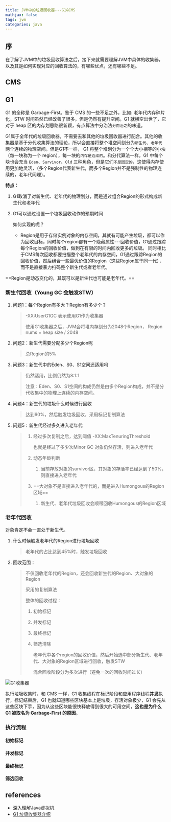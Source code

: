 ```yaml
---
title: JVM中的垃圾回收器---G1&CMS
mathjax: false
tags: jvm
categories: java
---
```


## 序

在了解了JVM中的垃圾回收算法之后，接下来就需要理解JVM中具体的收集器，以及其是如何实现对应的回收算法的，有哪些优点，还有哪些不足。



## CMS





## G1

G1 的全称是 Garbage-First。鉴于 CMS 的一些不足之外，比如: 老年代内存碎片化，STW 时间虽然已经改善了很多，但是仍然有提升空间。G1 就横空出世了，它对于 heap 区的内存划思路很新颖，有点算法中分治法`分而治之`的味道。

G1属于全年代的垃圾回收器，不需要去和其他的垃圾回收器进行配合。其他的收集器是基于分代收集算法的理论，所以会直接将整个堆空间划分为`新生代`、`老年代`两个连续的物理空间。但是G1不一样， G1 将整个堆划分为一个个大小相等的小块（每一块称为一个 region），每一块的`内存是连续的`。和分代算法一样，G1 中每个块也会充当 `Eden`、`Survivor`、`Old` 三种角色，但是它们`不是固定的`，这使得内存使用更加地灵活，（多个Region代表新生代，而多个Region并不是强制性的物理连续的，老年代同理）。

**特点：**

1. G1取消了对新生代、老年代的物理划分，而是通过组合Region的形式构成新生代和老年代

2. G1可以通过设置一个垃圾回收动作的预期时间

   如何实现的呢？

   - Region是用于存储实例对象的内存空间，其就有可能产生垃圾，都可以作为回收目标，同时每个region都有一个隐藏属性---回收价值，G1通过跟踪每个Region的回收价值，做到在有限的时间内回收更多的垃圾。  同时相比于CMS每次回收都要扫描整个老年代的内存空间，G1通过跟踪Region的回收价值，然后组合一些最优价值的Region（这些Region属于同一代），而不是直接暴力扫码整个新生代或者老年代。

==Region是动态变化的，其既可以是新生代也可能是老年代。==

### 新生代回收（Young GC 会触发STW）

1. 问题1：每个Region有多大？Region有多少个？

   > -XX:UserG1GC  表示使用G1作为收集器
   >
   > 使用G1收集器之后，JVM会将堆内存划分为2048个Region， Region nums = heap size / 2048

2. 问题2：新生代需要分配多少个Region呢

   > 总Region的5%

3. 问题3：新生代中的Eden、S0、S1空间还适用吗

   > 仍然适用，比例仍然为8:1:1
   >
   > 注意：Eden、S0、S1空间的构成仍然是由多个Region构成，并不是分代收集中的物理上连续的内存空间。

4. 问题4：新生代的垃圾什么时候进行回收

   > 达到60%，然后触发垃圾回收，采用标记复制算法

5. 问题5：新生代经过多久进入老年代

   > 1. 经过多次复制之后，达到阈值 -XX:MaxTenuringThreshold 
   >
   >    也就是经过了多少次Minor GC 对象仍然存活，则进入老年代
   >
   > 2. 动态年龄判断
   >
   >    1. 当前存放对象的survivor区，其对象的存活率已经达到了50%，则直接进入老年代
   >
   > 3. ==大对象不是直接进入老年代的，而是进入Humongous的Region区域==
   >
   >    1. 新生代、老年代垃圾回收会顺带回收Humongous的Region区域

### 老年代回收

对象肯定不会一直处于新生代。

1. 什么时候触发老年代的Region进行垃圾回收

   > 老年代的占比达到45%时，触发垃圾回收

2. 回收范围：

   > 不仅回收老年代的Region，还会回收新生代的Region、大对象的Region
   >
   > 采用的复制算法
   >
   > 整体的回收过程：
   >
   > 1. 初始标记
   >
   > 2. 并发标记
   >
   > 3. 最终标记
   >
   > 4. 筛选清除
   >
   >    老年代中各个region的回收价值，然后开始选中部分新生代、老年代、大对象的Region区域进行回收，触发STW
   >
   >    混合回收阶段分为多次进行（避免一次的回收时间过长）

   









![G1收集器](https://cdn.jsdelivr.net/gh/Winniekun/cloudImg@master/uPic/image-20210524195416568.png)

执行垃圾收集时，和 CMS 一样，G1 收集线程在标记阶段和应用程序线程**并发**执行，标记结束后，G1 也就知道哪些区块基本上是垃圾，存活对象极少，G1 会先从这些区块下手，因为从这些区块能很快释放得到很大的可用空间，**这也是为什么 G1 被取名为 Garbage-First 的原因**。

### 执行流程

#### 初始标记

#### 并发标记

#### 最终标记

#### 筛选回收

## references

* 深入理解Java虚拟机
* [G1 垃圾收集器介绍](https://javadoop.com/post/g1)